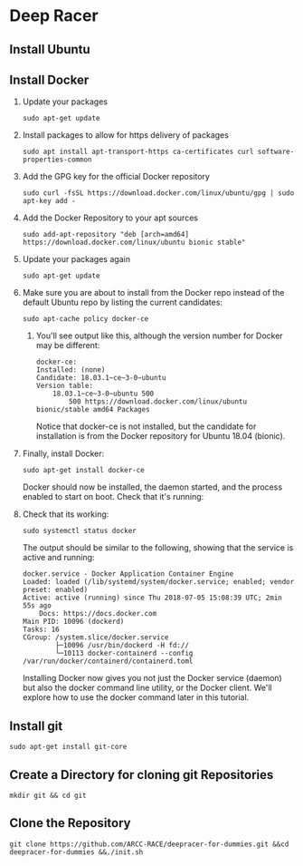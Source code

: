 # **Deep Racer**

## **Install Ubuntu**

## **Install Docker**

1. Update your packages

    ```terminal
    sudo apt-get update
    ```

2. Install packages to allow for https delivery of packages

    ```terminal
    sudo apt install apt-transport-https ca-certificates curl software-properties-common
    ```

3. Add the GPG key for the official Docker repository

    ```terminal
    sudo curl -fsSL https://download.docker.com/linux/ubuntu/gpg | sudo apt-key add -
    ```

4. Add the Docker Repository to your apt sources

    ```terminal
    sudo add-apt-repository "deb [arch=amd64] https://download.docker.com/linux/ubuntu bionic stable"
    ```

5. Update your packages again

    ```terminal
    sudo apt-get update
    ```

6. Make sure you are about to install from the Docker repo instead of the default Ubuntu repo by listing the current candidates:

    ```terminal
    sudo apt-cache policy docker-ce
    ```

    1. You'll see output like this, although the version number for Docker may be different:

        ```terminal
        docker-ce:
        Installed: (none)
        Candidate: 18.03.1~ce~3-0~ubuntu
        Version table:
            18.03.1~ce~3-0~ubuntu 500
                500 https://download.docker.com/linux/ubuntu bionic/stable amd64 Packages
        ```

        Notice that docker-ce is not installed, but the candidate for installation is from the Docker repository for Ubuntu 18.04 (bionic).

7. Finally, install Docker:

    ```terminal
    sudo apt-get install docker-ce
    ```

    Docker should now be installed, the daemon started, and the process enabled to start on boot. Check that it's running:

8. Check that its working:

    ```terminal
    sudo systemctl status docker
    ```

    The output should be similar to the following, showing that the service is active and running:

    ```terminal
    docker.service - Docker Application Container Engine
    Loaded: loaded (/lib/systemd/system/docker.service; enabled; vendor preset: enabled)
    Active: active (running) since Thu 2018-07-05 15:08:39 UTC; 2min 55s ago
        Docs: https://docs.docker.com
    Main PID: 10096 (dockerd)
    Tasks: 16
    CGroup: /system.slice/docker.service
            ├─10096 /usr/bin/dockerd -H fd://
            └─10113 docker-containerd --config /var/run/docker/containerd/containerd.toml
    ```

    Installing Docker now gives you not just the Docker service (daemon) but also the docker command line utility, or the Docker client. We'll explore how to use the docker command later in this tutorial.

## **Install git**

```terminal
sudo apt-get install git-core
```

## **Create a Directory for cloning git Repositories**

```terminal
mkdir git && cd git
```

## **Clone the Repository**

```terminal
git clone https://github.com/ARCC-RACE/deepracer-for-dummies.git &&cd deepracer-for-dummies &&./init.sh
```
